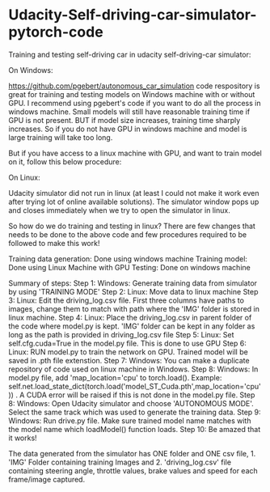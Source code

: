 # Udacity-Self-driving-car-simulator-pytorch-code

Training and testing self-driving car in udacity self-driving-car simulator:

On Windows:

https://github.com/pgebert/autonomous_car_simulation code respository is great for training and testing models on Windows machine with or without GPU. I recommend using pgebert's code if you want to do all the process in windows machine. Small models will still have reasonable training time if GPU is not present. BUT if model size increases, training time sharply increases. So if you do not have GPU in windows machine and model is large training will take too long.

But if you have access to a linux machine with GPU, and want to train model on it, follow this below procedure:



On Linux:

Udacity simulator did not run in linux (at least I could not make it work even after trying lot of online available solutions). The simulator window pops up and closes immediately when we try to open the simulator in linux.

So how do we do training and testing in linux?
There are few changes that needs to be done to the above code and few procedures required to be followed to make this work!

Training data generation: Done using windows machine
Training model: Done using Linux Machine with GPU
Testing: Done on windows machine 

Summary of steps:
Step 1: Windows: Generate training data from simulator by using 'TRAINING MODE'
Step 2: Linux: Move data to linux machine
Step 3: Linux: Edit the driving_log.csv file. First three columns have paths to images, change them to match with path where the 'IMG' folder is stored in linux machine.
Step 4: Linux: Place the driving_log.csv in parent folder of the code where model.py is kept. 'IMG' folder can be kept in any folder as long as the path is provided in driving_log.csv file
Step 5: Linux: Set self.cfg.cuda=True in the model.py file. This is done to use GPU
Step 6: Linux: RUN model.py to train the network on GPU. Trained model will be saved in .pth file extenstion.
Step 7: Windows: You can make a duplicate repository of code used on linux machine in Windows.
Step 8: Windows:  In model.py file, add 'map_location='cpu' to torch.load(). Example: self.net.load_state_dict(torch.load('model_ST_Cuda.pth',map_location='cpu')) . A CUDA error will be raised if this is not done in the model.py file.
Step 8: Windows: Open Udacity simulator and choose 'AUTONOMOUS MODE'. Select the same track which was used to generate the training data.
Step 9: Windows: Run drive.py file. Make sure trained model name matches with the model name which loadModel() function loads.
Step 10: Be amazed that it works!


The data generated from the simulator has ONE folder and ONE csv file, 1. 'IMG' Folder containing  training Images and 2. 'driving_log.csv' file containing steering angle, throttle values, brake values and speed for each frame/image captured.



